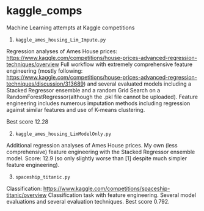# kaggle_comps
Machine Learning attempts at Kaggle competitions


1. `kaggle_ames_housing_Lim_Impute.py`

Regression analyses of Ames House prices: https://www.kaggle.com/competitions/house-prices-advanced-regression-techniques/overview
Full workflow with extremely comprehensive feature engineering (mostly following: https://www.kaggle.com/competitions/house-prices-advanced-regression-techniques/discussion/313689) and several evaluated models including a Stacked Regressor ensemble and a random Grid Search  on a RandomForestRegressor(although the .pkl file cannot be uploaded). Feature engineering includes numerous imputation methods including regression against similar features and use of K-means clustering.

Best score 12.28



2. `kaggle_ames_housing_LimModelOnly.py`

Additional regression analyses of Ames House prices. My own (less comprehensive) feature engineering with the Stacked Regressor ensemble model. Score: 12.9 (so only slightly worse than [1] despite much simpler feature engineering).



3. `spaceship_titanic.py`

Classification: https://www.kaggle.com/competitions/spaceship-titanic/overview
Classification task with feature engineering. Several model evaluations and several evaluation techniques. Best score 0.792. 

